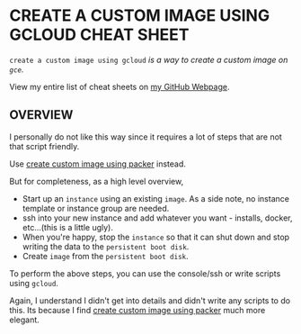 # CREATE A CUSTOM IMAGE USING GCLOUD CHEAT SHEET

`create a custom image using gcloud` _is a way
to create a custom image on `gce`._

View my entire list of cheat sheets on
[my GitHub Webpage](https://jeffdecola.github.io/my-cheat-sheets/).

## OVERVIEW

I personally do not like this way since it requires a
lot of steps that are not that script friendly.

Use 
[create custom image using packer](https://github.com/JeffDeCola/my-cheat-sheets/tree/master/software/infrastructure-as-a-service/cloud-services-compute/google-cloud-platform-cheat-sheet/google-compute-engine-create-image-packer.md)
instead.

But for completeness, as a high level overview,

* Start up an `instance` using an existing `image`.
  As a side note, no instance template or instance group are needed.
* ssh into your new instance and add whatever you want -
  installs, docker, etc...(this is a little ugly).
* When you're happy, stop the `instance` so that it can shut down
  and stop writing the data to the `persistent boot disk`.
* Create `image` from the `persistent boot disk`.

To perform the above steps, you can use the console/ssh or write scripts using `gcloud`.

Again, I understand I didn't get into details and didn't write
any scripts to do this.  Its because I find
[create custom image using packer](https://github.com/JeffDeCola/my-cheat-sheets/tree/master/software/infrastructure-as-a-service/cloud-services-compute/google-cloud-platform-cheat-sheet/google-compute-engine-create-image-packer.md)
much more elegant.
